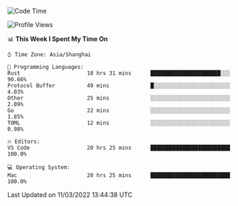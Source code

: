 <!--START_SECTION:waka-->
![Code Time](http://img.shields.io/badge/Code%20Time-1%2C081%20hrs%2055%20mins-blue)

![Profile Views](http://img.shields.io/badge/Profile%20Views-3-blue)

📊 **This Week I Spent My Time On** 

```text
⌚︎ Time Zone: Asia/Shanghai

💬 Programming Languages: 
Rust                     18 hrs 31 mins      ██████████████████████░░░   90.66% 
Protocol Buffer          49 mins             █░░░░░░░░░░░░░░░░░░░░░░░░   4.03% 
Other                    25 mins             ░░░░░░░░░░░░░░░░░░░░░░░░░   2.09% 
Go                       22 mins             ░░░░░░░░░░░░░░░░░░░░░░░░░   1.85% 
TOML                     12 mins             ░░░░░░░░░░░░░░░░░░░░░░░░░   0.98%

🔥 Editors: 
VS Code                  20 hrs 25 mins      █████████████████████████   100.0%

💻 Operating System: 
Mac                      20 hrs 25 mins      █████████████████████████   100.0%

```


 Last Updated on 11/03/2022 13:44:38 UTC
<!--END_SECTION:waka-->
